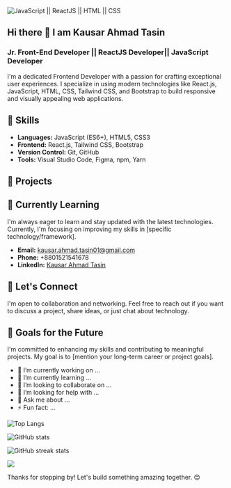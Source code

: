 ![JavaScript || ReactJS || HTML || CSS](https://i.ibb.co/YR5QDkH/1.png)
## Hi there 👋 I am Kausar Ahmad Tasin
### Jr. Front-End Developer || ReactJS Developer|| JavaScript Developer

I'm a dedicated Frontend Developer with a passion for crafting exceptional user experiences. I specialize in using modern technologies like React.js, JavaScript, HTML, CSS, Tailwind CSS, and Bootstrap to build responsive and visually appealing web applications.



## 💼 Skills

- **Languages:** JavaScript (ES6+), HTML5, CSS3
- **Frontend:** React.js, Tailwind CSS, Bootstrap
- **Version Control:** Git, GitHub
- **Tools:** Visual Studio Code, Figma, npm, Yarn

## 🚀 Projects




## 🌱 Currently Learning

I'm always eager to learn and stay updated with the latest technologies. Currently, I'm focusing on improving my skills in [specific technology/framework].

<!---## 📫 Contact--->

- **Email:** kausar.ahmad.tasin01@gmail.com
- **Phone:** +8801521541678
- **LinkedIn:** [Kausar Ahmad Tasin](https://www.linkedin.com/in/kausar-ahmad-tasin/)
<!--- **Portfolio:** [Portfolio Website]()-->



## 🤝 Let's Connect

I'm open to collaboration and networking. Feel free to reach out if you want to discuss a project, share ideas, or just chat about technology.



## 🎯 Goals for the Future

I'm committed to enhancing my skills and contributing to meaningful projects. My goal is to [mention your long-term career or project goals].
- 🔭 I’m currently working on ...
- 🌱 I’m currently learning ...
- 👯 I’m looking to collaborate on ...
- 🤔 I’m looking for help with ...
- 💬 Ask me about ...
- ⚡ Fun fact: ...


![Top Langs](https://github-readme-stats.vercel.app/api/top-langs/?username=KausarAhmadTasin)

![GitHub stats](https://github-readme-stats.vercel.app/api?username=KausarAhmadTasin&show_icons=true&count_private=true) 

![GitHub streak stats](https://github-readme-streak-stats.herokuapp.com/?user=KausarAhmadTasin) 

![](https://komarev.com/ghpvc/?username=KausarAhmadTasin&color=green)

Thanks for stopping by! Let's build something amazing together. 😊
<!--
**KausarAhmadTasin/KausarAhmadTasin** is a ✨ _special_ ✨ repository because its `README.md` (this file) appears on your GitHub profile.

Here are some ideas to get you started:

- 🔭 I’m currently working on ...
- 🌱 I’m currently learning ...
- 👯 I’m looking to collaborate on ...
- 🤔 I’m looking for help with ...
- 💬 Ask me about ...
- 📫 How to reach me: ...
- 😄 Pronouns: ...
- ⚡ Fun fact: ...
-->
